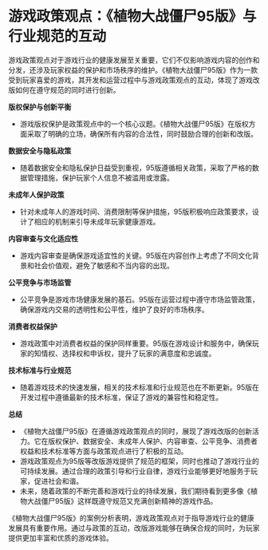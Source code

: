 # 游戏政策观点：《植物大战僵尸95版》与行业规范的互动

游戏政策观点对于游戏行业的健康发展至关重要，它们不仅影响游戏内容的创作和分发，还涉及玩家权益的保护和市场秩序的维护。《植物大战僵尸95版》作为一款受到玩家喜爱的游戏，其开发和运营过程中与游戏政策观点的互动，体现了游戏改版如何在遵守规范的同时进行创新。

**版权保护与创新平衡**
- 游戏版权保护是政策观点中的一个核心议题。《植物大战僵尸95版》在版权方面采取了明确的立场，确保所有内容的合法性，同时鼓励合理的创新和改版。

**数据安全与隐私政策**
- 随着数据安全和隐私保护日益受到重视，95版遵循相关政策，采取了严格的数据管理措施，保护玩家个人信息不被滥用或泄露。

**未成年人保护政策**
- 针对未成年人的游戏时间、消费限制等保护措施，95版积极响应政策要求，设计了相应的机制来引导未成年玩家健康游戏。

**内容审查与文化适应性**
- 游戏内容审查是确保游戏适宜性的关键。95版在内容创作上考虑了不同文化背景和社会价值观，避免了敏感和不当内容的出现。

**公平竞争与市场监管**
- 公平竞争是游戏市场健康发展的基石。95版在运营过程中遵守市场监管政策，确保游戏内交易的透明性和公平性，维护了良好的市场秩序。

**消费者权益保护**
- 游戏政策中对消费者权益的保护同样重要。95版在游戏设计和服务中，确保玩家的知情权、选择权和申诉权，提升了玩家的满意度和忠诚度。

**技术标准与行业规范**
- 随着游戏技术的快速发展，相关的技术标准和行业规范也在不断更新。95版在开发过程中遵循最新的技术标准，保证了游戏的兼容性和稳定性。

**总结**
- 《植物大战僵尸95版》在遵循游戏政策观点的同时，展现了游戏改版的创新活力。它在版权保护、数据安全、未成年人保护、内容审查、公平竞争、消费者权益和技术标准等方面与政策观点进行了积极的互动。
- 游戏政策观点为95版等改版游戏提供了规范的框架，同时也推动了游戏行业的可持续发展。通过合理的政策引导和行业自律，游戏行业能够更好地服务于玩家，促进社会和谐。
- 未来，随着政策的不断完善和游戏行业的持续发展，我们期待看到更多像《植物大战僵尸95版》这样既遵守规范又充满创新精神的游戏作品。

《植物大战僵尸95版》的案例分析表明，游戏政策观点对于指导游戏行业的健康发展具有重要作用。通过与政策的互动，改版游戏能够在确保合规的同时，为玩家提供更加丰富和优质的游戏体验。